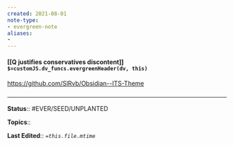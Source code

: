 ```yaml
---
created: 2021-08-01
note-type: 
- evergreen-note
aliases:
- 
---
```


#### [[Q justifies conservatives discontent]] `$=customJS.dv_funcs.evergreenHeader(dv, this)`

https://github.com/SlRvb/Obsidian--ITS-Theme
### <hr class="footnote"/>

**Status**:: #EVER/SEED/UNPLANTED 

**Topics**::  
	
**Last Edited**:: *`=this.file.mtime`*
